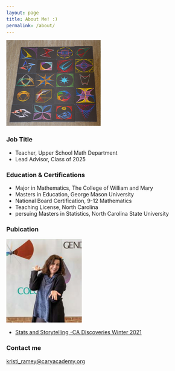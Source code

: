 ```yaml
---
layout: page
title: About Me! :)
permalink: /about/
---
```

![ArtProject1](/images/artprojectresized.png)
### Job Title

* Teacher, Upper School Math Department
* Lead Advisor, Class of 2025

### Education & Certifications

* Major in Mathematics, The College of William and Mary
* Masters in Education, George Mason University
* National Board Certification, 9-12 Mathematics
* Teaching License, North Carolina
* persuing Masters in Statistics, North Carolina State University


### Pubication

![ArtProject](/images/Staculussoloresized.png)  
* [Stats and Storytelling -CA Discoveries Winter 2021](https://www.caryacademy.org/ca-experience/publications/)

### Contact me

[kristi_ramey@caryacademy.org](mailto:kristi_ramey@caryacademy.org)
